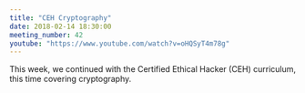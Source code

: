 ```yaml
---
title: "CEH Cryptography"
date: 2018-02-14 18:30:00
meeting_number: 42
youtube: "https://www.youtube.com/watch?v=oHQSyT4m78g"
---
```

This week, we continued with the Certified Ethical Hacker (CEH) curriculum, this time covering cryptography.
